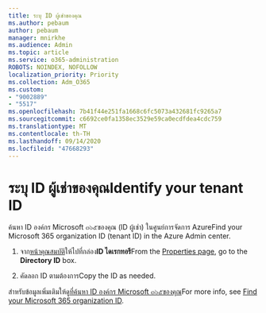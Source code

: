 ```yaml
---
title: ระบุ ID ผู้เช่าของคุณ
ms.author: pebaum
author: pebaum
manager: mnirkhe
ms.audience: Admin
ms.topic: article
ms.service: o365-administration
ROBOTS: NOINDEX, NOFOLLOW
localization_priority: Priority
ms.collection: Adm_O365
ms.custom:
- "9002889"
- "5517"
ms.openlocfilehash: 7b41f44e251fa1668c6fc5073a432681fc9265a7
ms.sourcegitcommit: c6692ce0fa1358ec3529e59ca0ecdfdea4cdc759
ms.translationtype: MT
ms.contentlocale: th-TH
ms.lasthandoff: 09/14/2020
ms.locfileid: "47668293"
---
```

# <a name="identify-your-tenant-id"></a><span data-ttu-id="fba80-102">ระบุ ID ผู้เช่าของคุณ</span><span class="sxs-lookup"><span data-stu-id="fba80-102">Identify your tenant ID</span></span>

<span data-ttu-id="fba80-103">ค้นหา ID องค์กร Microsoft ๓๖๕ของคุณ (ID ผู้เช่า) ในศูนย์การจัดการ Azure</span><span class="sxs-lookup"><span data-stu-id="fba80-103">Find your Microsoft 365 organization ID (tenant ID) in the Azure Admin center.</span></span>

1. <span data-ttu-id="fba80-104">จาก[หน้าคุณสมบัติ](https://aka.ms/AzurePropertiesPage)ให้ไปที่กล่อง**ID ไดเรกทอรี**</span><span class="sxs-lookup"><span data-stu-id="fba80-104">From the [Properties page](https://aka.ms/AzurePropertiesPage), go to the **Directory ID** box.</span></span>

2. <span data-ttu-id="fba80-105">คัดลอก ID ตามต้องการ</span><span class="sxs-lookup"><span data-stu-id="fba80-105">Copy the ID as needed.</span></span>

<span data-ttu-id="fba80-106">สำหรับข้อมูลเพิ่มเติมให้ดู[ที่ค้นหา ID องค์กร Microsoft ๓๖๕ของคุณ](https://docs.microsoft.com/onedrive/find-your-office-365-tenant-id)</span><span class="sxs-lookup"><span data-stu-id="fba80-106">For more info, see [Find your Microsoft 365 organization ID](https://docs.microsoft.com/onedrive/find-your-office-365-tenant-id).</span></span>
